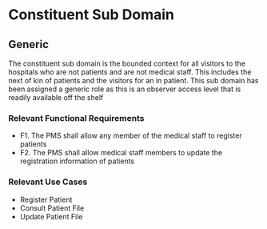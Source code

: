 <h1>Constituent Sub Domain</h1>
<h2>Generic</h2>
<p>The constituent sub domain is the bounded context for all visitors to the hospitals who are not patients and are not 
medical staff. This includes the next of kin of patients and the visitors for an in patient.
This sub domain has been assigned a generic role as this is an observer access level that is readily available off the shelf</p>

<h3>Relevant Functional Requirements</h3>
<ul>
<li>
F1. The PMS shall allow any member of the medical staff to register patients
</li>
<li>
F2. The PMS shall allow medical staff members to update the registration information of patients
</li>
</ul>

<h3>Relevant Use Cases</h3>
<ul>
<li>
Register Patient 
</li>
<li>
Consult Patient File 
</li>
<li>
Update Patient File 
</li>
</ul>